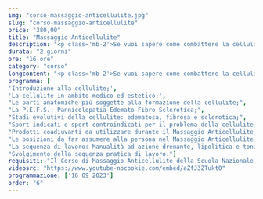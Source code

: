 ```yaml
---
img: "corso-massaggio-anticellulite.jpg"
slug: "corso-massaggio-anticellulite"
price: "380,00"
title: "Massaggio Anticellulite"
description: "<p class='mb-2'>Se vuoi sapere come combattere la cellulite con il massaggio, questo corso fa per te. Imparerai a conoscere la cellulite in tutte le sue sfumature: cos&apos;è, come si forma, quali sono i suoi stadi e le sue cause. Così potrai scegliere il trattamento più adatto al tuo cliente, in base alle sue esigenze e al suo grado di alterazione dei tessuti.</p> <p>Il Corso di Massaggio Anticellulite ti farà scoprire le tecniche più efficaci per contrastare gli inestetismi della cellulite, stimolando la circolazione sanguigna, generando calore con movimenti di sfregamento e impastamento, drenando e eliminando le tossine dai tessuti, rispettando sempre la circolazione linfatica.</p>"
durata: "2 giorni"
ore: "16 ore"
category: "corso"
longcontent: "<p class='mb-2'>Se vuoi sapere come combattere la cellulite con il massaggio, questo corso fa per te. Imparerai a conoscere la cellulite in tutte le sue sfumature: cos&apos;è, come si forma, quali sono i suoi stadi e le sue cause. Così potrai scegliere il trattamento più adatto al tuo cliente, in base alle sue esigenze e al suo grado di alterazione dei tessuti.</p> <p>Il Corso di Massaggio Anticellulite ti farà scoprire le tecniche più efficaci per contrastare gli inestetismi della cellulite, stimolando la circolazione sanguigna, generando calore con movimenti di sfregamento e impastamento, drenando e eliminando le tossine dai tessuti, rispettando sempre la circolazione linfatica.</p>"
programma: [
'Introduzione alla cellulite;',
'La cellulite in ambito medico ed estetico;',
"Le parti anatomiche più soggette alla formazione della cellulite;",
"La P.E.F.S.: Pannicolopatia-Edemato-Fibro-Sclerotica;",
"Stadi evolutivi della cellulite: edematosa, fibrosa e sclerotica;",
"Sport indicati e sport controindicati per il problema della cellulite;",
"Prodotti coadiuvanti da utilizzare durante il Massaggio Anticellulite;",
"Le posizioni da far assumere alla persona nel Massaggio Anticellulite;",
"La sequenza di lavoro: Manualità ad azione drenante, lipolitica e tonificante;",
"Svolgimento della sequenza pratica di lavoro."]
requisiti: "Il Corso di Massaggio Anticellulite della Scuola Nazionale di Massaggio Tao è aperto a chi ha già un'esperienza di base precedente e soprattutto una conoscenza delle tecniche occidentali del Massaggio Classico Svedese, quali sfioramenti, frizioni, impastamenti, vibrazioni e percussioni, in tutte le loro varianti."
videosrc: "https://www.youtube-nocookie.com/embed/aZfJ3ZTukt0"
programmazione: ['16 09 2023']    
order: "6"
---
```

